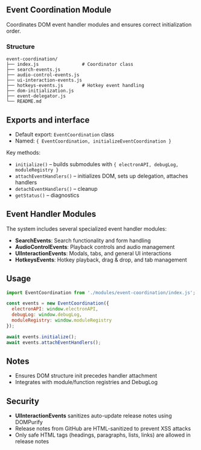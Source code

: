 ## Event Coordination Module

Coordinates DOM event handler modules and ensures correct initialization order.

### Structure
```
event-coordination/
├── index.js                # Coordinator class
├── search-events.js
├── audio-control-events.js
├── ui-interaction-events.js
├── hotkeys-events.js       # Hotkey event handling
├── dom-initialization.js
├── event-delegator.js
└── README.md
```

## Exports and interface
- Default export: `EventCoordination` class
- Named: `{ EventCoordination, initializeEventCoordination }`

Key methods:
- `initialize()` – builds submodules with `{ electronAPI, debugLog, moduleRegistry }`
- `attachEventHandlers()` – initializes DOM, sets up delegation, attaches handlers
- `detachEventHandlers()` – cleanup
- `getStatus()` – diagnostics

## Event Handler Modules

The system includes several specialized event handler modules:
- **SearchEvents**: Search functionality and form handling
- **AudioControlEvents**: Playback controls and audio management
- **UIInteractionEvents**: Modals, tabs, and general UI interactions
- **HotkeysEvents**: Hotkey playback, drag & drop, and tab management

## Usage
```javascript
import EventCoordination from './modules/event-coordination/index.js';

const events = new EventCoordination({
  electronAPI: window.electronAPI,
  debugLog: window.debugLog,
  moduleRegistry: window.moduleRegistry
});

await events.initialize();
await events.attachEventHandlers();
```

## Notes
- Ensures DOM structure init precedes handler attachment
- Integrates with module/function registries and DebugLog

## Security
- **UIInteractionEvents** sanitizes auto-update release notes using DOMPurify
- Release notes from GitHub are HTML-sanitized to prevent XSS attacks
- Only safe HTML tags (headings, paragraphs, lists, links) are allowed in release notes

